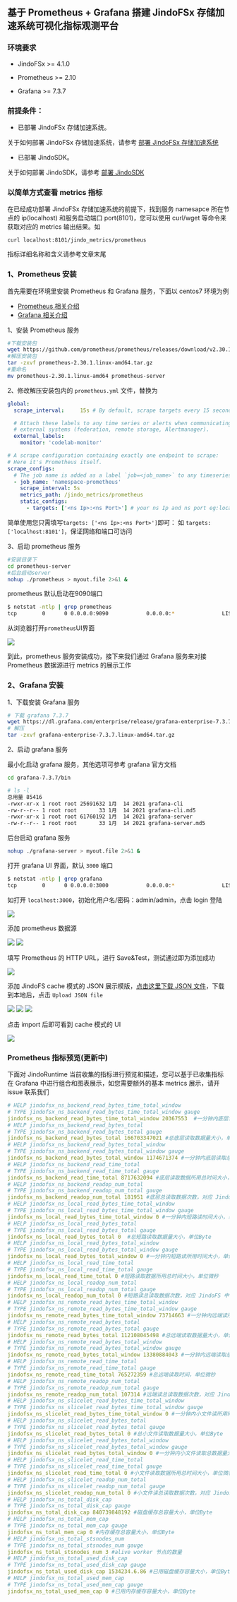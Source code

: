## 基于 Prometheus + Grafana 搭建 JindoFSx 存储加速系统可视化指标观测平台
### 环境要求

* JindoFSx >= 4.1.0

* Prometheus >= 2.10
 
* Grafana >= 7.3.7

### 前提条件：
* 已部署 JindoFSx 存储加速系统。

关于如何部署 JindoFSx 存储加速系统，请参考 [部署 JindoFSx 存储加速系统](/docs/user/4.x/4.6.x/4.6.8/jindofsx/deploy/deploy_jindofsx.md)

* 已部署 JindoSDK。

关于如何部署 JindoSDK，请参考 [部署 JindoSDK](/docs/user/4.x/4.6.x/4.6.8/jindofsx/deploy/deploy_jindosdk.md)

### 以简单方式查看 metrics 指标
在已经成功部署 JindoFSx 存储加速系统的前提下，找到服务 namesapce 所在节点的 ip(localhost) 和服务启动端口 port(8101)，您可以使用 curl/wget 等命令来获取对应的 metrics 输出结果。如
```
curl localhost:8101/jindo_metrics/prometheus
```
指标详细名称和含义请参考文章末尾

### 1、Prometheus 安装
首先需要在环境里安装 Prometheus 和 Grafana 服务，下面以 centos7 环境为例
* [Prometheus 相关介绍](https://prometheus.io/)
* [Grafana 相关介绍](https://grafana.com/)

1、安装 Prometheus 服务

```bash
#下载安装包
wget https://github.com/prometheus/prometheus/releases/download/v2.30.1/prometheus-2.30.1.linux-amd64.tar.gz
#解压安装包
tar -zxvf prometheus-2.30.1.linux-amd64.tar.gz 
#重命名
mv prometheus-2.30.1.linux-amd64 prometheus-server
```

2、修改解压安装包内的 `prometheus.yml` 文件，替换为

```yaml
global:
  scrape_interval:     15s # By default, scrape targets every 15 seconds.

  # Attach these labels to any time series or alerts when communicating with
  # external systems (federation, remote storage, Alertmanager).
  external_labels:
    monitor: 'codelab-monitor'

# A scrape configuration containing exactly one endpoint to scrape:
# Here it's Prometheus itself.
scrape_configs:
  # The job name is added as a label `job=<job_name>` to any timeseries scraped from this config.
  - job_name: 'namespace-prometheus'
    scrape_interval: 5s
    metrics_path: /jindo_metrics/prometheus
    static_configs:
      - targets: ['<ns Ip>:<ns Port>'] # your ns Ip and ns port eg:localhost:8101
```

简单使用您只需填写`targets: ['<ns Ip>:<ns Port>']`即可：
如 `targets: ['localhost:8101']`，保证网络和端口可访问

3、启动 prometheus 服务
```bash
#安装目录下
cd prometheus-server
#后台启动server
nohup ./prometheus > myout.file 2>&1 &
```
prometheus 默认启动在9090端口
```bash
$ netstat -ntlp | grep prometheus
tcp        0      0 0.0.0.0:9090            0.0.0.0:*               LISTEN      17448/./prometheus
```
从浏览器打开`prometheus`UI界面

<img src="pic/prometheus_example.png">

到此，prometheus 服务安装成功，接下来我们通过 Grafana 服务来对接 Prometheus 数据源进行 metrics 的展示工作

### 2、Grafana 安装
1、下载安装 Grafana 服务
```bash
# 下载 grafana 7.3.7
wget https://dl.grafana.com/enterprise/release/grafana-enterprise-7.3.7.linux-amd64.tar.gz
# 解压
tar -zxvf grafana-enterprise-7.3.7.linux-amd64.tar.gz
```
2、启动 grafana 服务 

最小化启动 grafana 服务，其他选项可参考 grafana 官方文档

```bash
cd grafana-7.3.7/bin
```
```bash
# ls -l
总用量 85416
-rwxr-xr-x 1 root root 25691632 1月  14 2021 grafana-cli
-rw-r--r-- 1 root root       33 1月  14 2021 grafana-cli.md5
-rwxr-xr-x 1 root root 61760192 1月  14 2021 grafana-server
-rw-r--r-- 1 root root       33 1月  14 2021 grafana-server.md5
```
后台启动 grafana 服务
```bash
nohup ./grafana-server > myout.file 2>&1 &
```
打开 grafana UI 界面，默认 `3000` 端口
```bash
$ netstat -ntlp | grep grafana
tcp        0      0 0.0.0.0:3000            0.0.0.0:*               LISTEN      27223/./grafan-ser 
```
如打开 `localhost:3000`，初始化用户名/密码：admin/admin，点击 login 登陆

<img src="pic/grafana-login.png">

添加 prometheus 数据源

<img src="pic/grafana-1.png">

<img src="pic/grafana-2.png">

填写 Prometheus 的 HTTP URL，进行 Save&Test，测试通过即为添加成功

<img src="pic/grafana-3.png">

添加 JindoFS cache 模式的 JSON 展示模版，[点击这里下载 JSON 文件](http://smartdata-binary.oss-cn-shanghai.aliyuncs.com/fluid/370/Jindofsx-grafana-json)，下载到本地后，点击 `Upload JSON file`

<img src="pic/grafana-5.png">
<img src="pic/grafana-6.png">
<img src="pic/grafana-7.png">

点击 import 后即可看到 cache 模式的 UI

<img src="pic/common_grafana_playfront.png">

### Prometheus 指标预览(更新中)
下面对 JindoRuntime 当前收集的指标进行预览和描述，您可以基于已收集指标在 Grafana 中进行组合和图表展示，如您需要额外的基本 metrics 展示，请开 issue 联系我们
```yaml
# HELP jindofsx_ns_backend_read_bytes_time_total_window
# TYPE jindofsx_ns_backend_read_bytes_time_total_window gauge
jindofsx_ns_backend_read_bytes_time_total_window 20367553  #一分钟内底层读取总数据量大小所用时间大小，单位微秒
# HELP jindofsx_ns_backend_read_bytes_total
# TYPE jindofsx_ns_backend_read_bytes_total gauge
jindofsx_ns_backend_read_bytes_total 166703347021 #总底层读取数据量大小，单位Byte
# HELP jindofsx_ns_backend_read_bytes_total_window
# TYPE jindofsx_ns_backend_read_bytes_total_window gauge
jindofsx_ns_backend_read_bytes_total_window 1174671374 #一分钟内底层读取总数据量大小，单位Byte
# HELP jindofsx_ns_backend_read_time_total
# TYPE jindofsx_ns_backend_read_time_total gauge
jindofsx_ns_backend_read_time_total 8717632094 #底层读取数据所用总时间大小，单位微秒
# HELP jindofsx_ns_backend_readop_num_total
# TYPE jindofsx_ns_backend_readop_num_total gauge
jindofsx_ns_backend_readop_num_total 181951 #底层总读取数据次数，对应 JindoFS 中 Block 个数
# HELP jindofsx_ns_local_read_bytes_time_total_window
# TYPE jindofsx_ns_local_read_bytes_time_total_window gauge
jindofsx_ns_local_read_bytes_time_total_window 0 #一分钟内短路读时间大小，单位微秒
# HELP jindofsx_ns_local_read_bytes_total
# TYPE jindofsx_ns_local_read_bytes_total gauge
jindofsx_ns_local_read_bytes_total 0  #总短路读取数据量大小，单位Byte
# HELP jindofsx_ns_local_read_bytes_total_window
# TYPE jindofsx_ns_local_read_bytes_total_window gauge
jindofsx_ns_local_read_bytes_total_window 0 #一分钟内短路读所用时间大小，单位微秒
# HELP jindofsx_ns_local_read_time_total
# TYPE jindofsx_ns_local_read_time_total gauge
jindofsx_ns_local_read_time_total 0 #短路读取数据所用总时间大小，单位微秒
# HELP jindofsx_ns_local_readop_num_total
# TYPE jindofsx_ns_local_readop_num_total gauge
jindofsx_ns_local_readop_num_total 0 #短路读总读取数据次数，对应 JindoFS 中 Block 个数
# HELP jindofsx_ns_remote_read_bytes_time_total_window
# TYPE jindofsx_ns_remote_read_bytes_time_total_window gauge
jindofsx_ns_remote_read_bytes_time_total_window 73714663 #一分钟内远端读所用时间大小，单位微秒
# HELP jindofsx_ns_remote_read_bytes_total
# TYPE jindofsx_ns_remote_read_bytes_total gauge
jindofsx_ns_remote_read_bytes_total 112108045498 #总远端读取数据量大小，单位Byte
# HELP jindofsx_ns_remote_read_bytes_total_window
# TYPE jindofsx_ns_remote_read_bytes_total_window gauge
jindofsx_ns_remote_read_bytes_total_window 13380884043 #一分钟内远端读取总数据量大小，单位Byte
# HELP jindofsx_ns_remote_read_time_total
# TYPE jindofsx_ns_remote_read_time_total gauge
jindofsx_ns_remote_read_time_total 765272359 #总远端读取时间，单位微秒
# HELP jindofsx_ns_remote_readop_num_total
# TYPE jindofsx_ns_remote_readop_num_total gauge
jindofsx_ns_remote_readop_num_total 107314 #远端读总读取数据次数，对应 JindoFS 中 Block 个数
# HELP jindofsx_ns_slicelet_read_bytes_time_total_window
# TYPE jindofsx_ns_slicelet_read_bytes_time_total_window gauge
jindofsx_ns_slicelet_read_bytes_time_total_window 0 #一分钟内小文件读所用时间大小，单位微秒
# HELP jindofsx_ns_slicelet_read_bytes_total
# TYPE jindofsx_ns_slicelet_read_bytes_total gauge
jindofsx_ns_slicelet_read_bytes_total 0 #总小文件读取数据量大小，单位Byte
# HELP jindofsx_ns_slicelet_read_bytes_total_window
# TYPE jindofsx_ns_slicelet_read_bytes_total_window gauge
jindofsx_ns_slicelet_read_bytes_total_window 0 #一分钟内小文件读取总数据量大小，单位Byte
# HELP jindofsx_ns_slicelet_read_time_total
# TYPE jindofsx_ns_slicelet_read_time_total gauge
jindofsx_ns_slicelet_read_time_total 0 #小文件读取数据所用总时间大小，单位微秒
# HELP jindofsx_ns_slicelet_readop_num_total
# TYPE jindofsx_ns_slicelet_readop_num_total gauge
jindofsx_ns_slicelet_readop_num_total 0 #小文件读总读取数据次数，对应 JindoFS 中 Block 个数
# HELP jindofsx_ns_total_disk_cap
# TYPE jindofsx_ns_total_disk_cap gauge
jindofsx_ns_total_disk_cap 840739848192 #磁盘缓存总容量大小，单位Byte
# HELP jindofsx_ns_total_mem_cap
# TYPE jindofsx_ns_total_mem_cap gauge
jindofsx_ns_total_mem_cap 0 #内存缓存总容量大小，单位Byte
# HELP jindofsx_ns_total_stsnodes_num
# TYPE jindofsx_ns_total_stsnodes_num gauge
jindofsx_ns_total_stsnodes_num 3 #alive worker 节点的数量
# HELP jindofsx_ns_total_used_disk_cap
# TYPE jindofsx_ns_total_used_disk_cap gauge
jindofsx_ns_total_used_disk_cap 1534234.6.86 #已用磁盘缓存容量大小，单位Byte
# HELP jindofsx_ns_total_used_mem_cap
# TYPE jindofsx_ns_total_used_mem_cap gauge
jindofsx_ns_total_used_mem_cap 0 #已用内存缓存容量大小，单位Byte
```
